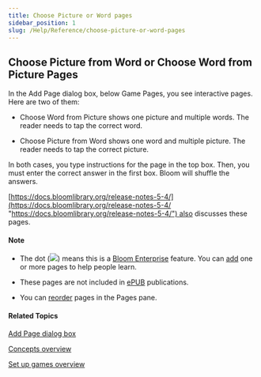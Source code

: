```yaml
---
title: Choose Picture or Word pages
sidebar_position: 1
slug: /Help/Reference/choose-picture-or-word-pages
---
```


## Choose Picture from Word or Choose Word from Picture Pages

In the Add Page dialog box, below Game Pages, you see interactive pages. Here are two of them:

-   Choose Word from Picture shows one picture and multiple words. The reader needs to tap the correct word.
    
-   Choose Picture from Word shows one word and multiple picture. The reader needs to tap the correct picture.
    

In both cases, you type instructions for the page in the top box. Then, you must enter the correct answer in the first box. Bloom will shuffle the answers.

[https://docs.bloomlibrary.org/release-notes-5-4/](https://docs.bloomlibrary.org/release-notes-5-4/ "https://docs.bloomlibrary.org/release-notes-5-4/") also discusses these pages.

#### Note

-   The dot (![](/ref-docs-assets/images/Concepts/AddPageBE.png)) means this is a [Bloom Enterprise](../Tasks/Edit_tasks/Enterprise/EnterpriseRequired.md) feature. You can [add](../Tasks/Edit_tasks/Add_a_page.md) one or more pages to help people learn.
    
-   These pages are not included in [ePUB](../Tasks/Publish_tasks/Make_an_ePUB_book_overview.md) publications.
    
-   You can [reorder](../Tasks/Edit_tasks/Reorder_pages.md) pages in the Pages pane.

#### Related Topics

[Add Page dialog box](../User_Interface/Dialog_boxes/Add_Page_dialog_box.md)

[Concepts overview](Concepts_overview.md)

[Set up games overview](../Tasks/Edit_tasks/Game_Tool/Set_up_games_overview.md)
